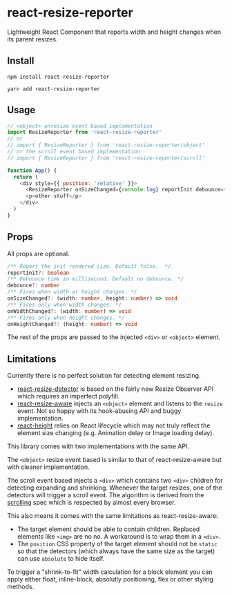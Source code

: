 # react-resize-reporter

Lightweight React Component that reports width and height changes when its parent resizes.

## Install

```
npm install react-resize-reporter
```

```
yarn add react-resize-reporter
```

## Usage

```javascript
// <object> onresize event based implementation
import ResizeReporter from 'react-resize-reporter'
// or
// import { ResizeReporter } from 'react-resize-reporter/object'
// or the scroll event based implementation
// import { ResizeReporter } from 'react-resize-reporter/scroll'

function App() {
  return (
    <div style={{ position: 'relative' }}>
      <ResizeReporter onSizeChanged={console.log} reportInit debounce={1000} />
      <p>other stuff</p>
    </div>
  )
}
```

## Props

All props are optional.

```typescript
/** Report the init rendered size. Default false.  */
reportInit?: boolean
/** Debounce time in millisecond. Default no debounce. */
debounce?: number
/** Fires when width or height changes. */
onSizeChanged?: (width: number, height: number) => void
/** Fires only when width changes. */
onWidthChanged?: (width: number) => void
/** Fires only when height changes. */
onHeightChanged?: (height: number) => void
```

The rest of the props are passed to the injected `<div>` or `<object>` element.

## Limitations

Currently there is no perfect solution for detecting element resizing.

- [react-resize-detector](https://github.com/maslianok/react-resize-detector) is based on the fairly new Resize Observer API which requires an imperfect polyfill.
- [react-resize-aware](https://github.com/FezVrasta/react-resize-aware) injects an `<object>` element and listens to the `resize` event. Not so happy with its hook-abusing API and buggy implementation.
- [react-height](https://github.com/nkbt/react-height) relies on React lifecycle which may not truly reflect the element size changing (e.g. Animation delay or Image loading delay).

This library comes with two implementations with the same API.

The `<object>` resize event based is similar to that of react-resize-aware but with cleaner implementation.

The scroll event based injects a `<div>` which contains two `<div>` children for detecting expanding and shrinking. Whenever the target resizes, one of the detectors will trigger a scroll event. The algorithm is derived from the [scrolling](https://www.w3.org/TR/cssom-view-1/#scroll-an-element) spec which is respected by almost every browser.

This also means it comes with the same limitations as react-resize-aware:

- The target element should be able to contain children. Replaced elements like `<img>` are no no. A workaround is to wrap them in a `<div>`.
- The `position` CSS property of the target element should not be `static` so that the detectors (which always have the same size as the target) can use `absolute` to hide itself.

To trigger a "shrink-to-fit" width calculation for a block element you can apply either float, inline-block, absolutly positioning, flex or other styling methods.
